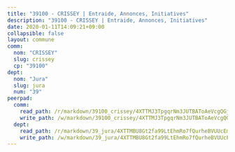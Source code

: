 ```yaml
---
title: "39100 - CRISSEY | Entraide, Annonces, Initiatives"
description: "39100 - CRISSEY | Entraide, Annonces, Initiatives"
date: 2020-01-11T14:09:21+09:00
collapsible: false
layout: commune
comm:
  nom: "CRISSEY"
  slug: crissey
  cp: "39100"
dept:
  nom: "Jura"
  slug: jura
  num: "39"
peerpad:
  comm:
    read_path: /r/markdown/39100_crissey/4XTTMJ3TpgqrNm3JUTBAToAeVcgQGjiVnCx1TNE4txuZeQXMu
    write_path: /w/markdown/39100_crissey/4XTTMJ3TpgqrNm3JUTBAToAeVcgQGjiVnCx1TNE4txuZeQXMu-K3TgUodufvPAsKBZSELFRrK2h66stuC8VpqSz7LheTB4ruYKTC17hog3vw8Tvxsnq8kmcBTqyuutW8eCGKE7C6TyspQhVp3gwHTuMShiPaW2gWJSMpogjt1YEU9McK9LyTxYNa3m
  dept:
    read_path: /r/markdown/39_jura/4XTTMBU8Gt2fa99LtEhmRo7fQurheBVUUcEmcUcrj82YN8mg7
    write_path: /w/markdown/39_jura/4XTTMBU8Gt2fa99LtEhmRo7fQurheBVUUcEmcUcrj82YN8mg7-K3TgTcNZmu4vnNMaCfgcL8UVTLrMMzc995tkrcbQnJrz2QJUTFFzY77q7ECMK21XeFnonjpMWqFzgVngXjdq8HzYe3HRbuYXbvX8ofWBv48UvWuvbrbp8aQGQQcfezWASxj7orH1
---
```


